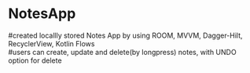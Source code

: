 # NotesApp

#created locallly stored Notes App by using ROOM, MVVM, Dagger-Hilt, RecyclerView, Kotlin Flows                                                                                           
#users can create, update and delete(by longpress) notes, with UNDO option for delete
